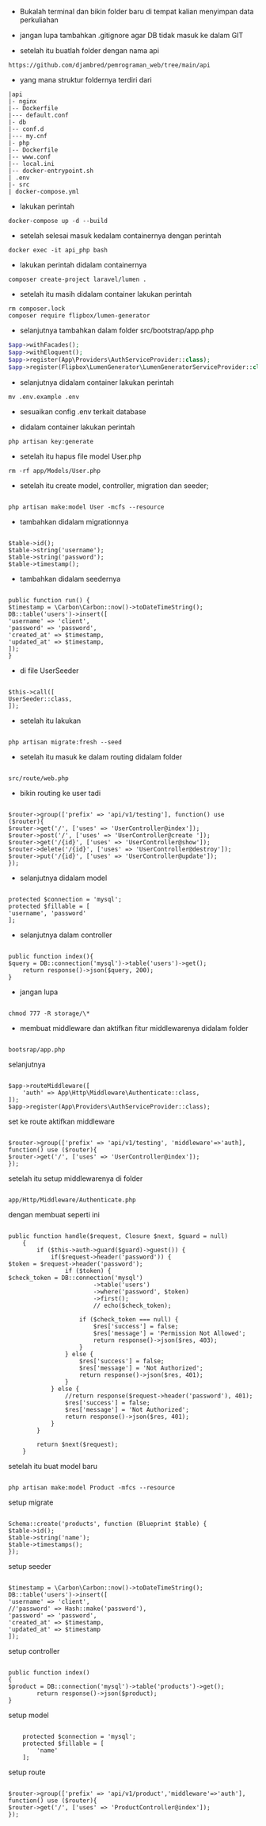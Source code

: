 - Bukalah terminal dan bikin folder baru
  di tempat kalian menyimpan data perkuliahan

- jangan lupa tambahkan .gitignore agar DB tidak masuk ke dalam GIT

- setelah itu buatlah folder dengan nama api

```
https://github.com/djambred/pemrograman_web/tree/main/api
```

- yang mana struktur foldernya terdiri dari

```
|api
|- nginx
|-- Dockerfile
|--- default.conf
|- db
|-- conf.d
|--- my.cnf
|- php
|-- Dockerfile
|-- www.conf
|-- local.ini
|-- docker-entrypoint.sh
| .env
|- src
| docker-compose.yml
```

- lakukan perintah

```
docker-compose up -d --build
```

- setelah selesai masuk kedalam containernya dengan perintah

```
docker exec -it api_php bash
```

- lakukan perintah didalam containernya

```
composer create-project laravel/lumen .
```

- setelah itu masih didalam container lakukan perintah

```
rm composer.lock
composer require flipbox/lumen-generator
```

- selanjutnya tambahkan dalam folder src/bootstrap/app.php

```php
$app->withFacades();
$app->withEloquent();
$app->register(App\Providers\AuthServiceProvider::class);
$app->register(Flipbox\LumenGenerator\LumenGeneratorServiceProvider::class);
```

- selanjutnya didalam container lakukan perintah

```
mv .env.example .env
```

- sesuaikan config .env terkait database

- didalam container lakukan perintah

```
php artisan key:generate
```

- setelah itu hapus file model User.php

```
rm -rf app/Models/User.php

```

- setelah itu create model, controller, migration dan seeder;

```

php artisan make:model User -mcfs --resource

```

- tambahkan didalam migrationnya

```

$table->id();
$table->string('username');
$table->string('password');
$table->timestamp();

```

- tambahkan didalam seedernya

```

public function run() {
$timestamp = \Carbon\Carbon::now()->toDateTimeString();
DB::table('users')->insert([
'username' => 'client',
'password' => 'password',
'created_at' => $timestamp,
'updated_at' => $timestamp,
]);
}

```

- di file UserSeeder

```

$this->call([
UserSeeder::class,
]);

```

- setelah itu lakukan

```

php artisan migrate:fresh --seed

```

- setelah itu masuk ke dalam routing didalam folder

```

src/route/web.php

```

- bikin routing ke user tadi

```

$router->group(['prefix' => 'api/v1/testing'], function() use ($router){
$router->get('/', ['uses' => 'UserController@index']);
$router->post('/', ['uses' => 'UserController@create ']);
$router->get('/{id}', ['uses' => 'UserController@show']);
$router->delete('/{id}', ['uses' => 'UserController@destroy']);
$router->put('/{id}', ['uses' => 'UserController@update']);
});

```

- selanjutnya didalam model

```

protected $connection = 'mysql';
protected $fillable = [
'username', 'password'
];

```

- selanjutnya dalam controller

```

public function index(){
$query = DB::connection('mysql')->table('users')->get();
    return response()->json($query, 200);
}

```

- jangan lupa

```

chmod 777 -R storage/\*

```

- membuat middleware dan aktifkan fitur middlewarenya didalam folder

```

bootsrap/app.php

```

selanjutnya

```

$app->routeMiddleware([
    'auth' => App\Http\Middleware\Authenticate::class,
]);
$app->register(App\Providers\AuthServiceProvider::class);

```

set ke route aktifkan middleware

```

$router->group(['prefix' => 'api/v1/testing', 'middleware'=>'auth], function() use ($router){
$router->get('/', ['uses' => 'UserController@index']);
});

```

setelah itu setup middlewarenya di folder

```

app/Http/Middleware/Authenticate.php

```

dengan membuat seperti ini

```

public function handle($request, Closure $next, $guard = null)
    {
        if ($this->auth->guard($guard)->guest()) {
            if($request->header('password')) {
$token = $request->header('password');
                if ($token) {
$check_token = DB::connection('mysql')
                        ->table('users')
                        ->where('password', $token)
                        ->first();
                        // echo($check_token);

                    if ($check_token === null) {
                        $res['success'] = false;
                        $res['message'] = 'Permission Not Allowed';
                        return response()->json($res, 403);
                    }
                } else {
                    $res['success'] = false;
                    $res['message'] = 'Not Authorized';
                    return response()->json($res, 401);
                }
            } else {
                //return response($request->header('password'), 401);
                $res['success'] = false;
                $res['message'] = 'Not Authorized';
                return response()->json($res, 401);
            }
        }

        return $next($request);
    }

```

setelah itu buat model baru

```

php artisan make:model Product -mfcs --resource

```

setup migrate

```

Schema::create('products', function (Blueprint $table) {
$table->id();
$table->string('name');
$table->timestamps();
});

```

setup seeder

```

$timestamp = \Carbon\Carbon::now()->toDateTimeString();
DB::table('users')->insert([
'username' => 'client',
//'password' => Hash::make('password'),
'password' => 'password',
'created_at' => $timestamp,
'updated_at' => $timestamp
]);

```

setup controller

```

public function index()
{
$product = DB::connection('mysql')->table('products')->get();
        return response()->json($product);
}

```

setup model

```

    protected $connection = 'mysql';
    protected $fillable = [
        'name'
    ];

```

setup route

```

$router->group(['prefix' => 'api/v1/product','middleware'=>'auth'], function() use ($router){
$router->get('/', ['uses' => 'ProductController@index']);
});

```

```

```
